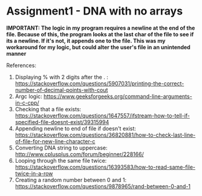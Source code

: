 # Assignment1 - DNA with no arrays
**IMPORTANT: The logic in my program requires a newline at the end of the file. Because of this, the program looks at the last char of the file to see if its a newline. If it's not, it appends one to the file. This was my workaround for my logic, but could alter the user's file in an unintended manner**

References:

  1. Displaying % with 2 digits after the . : https://stackoverflow.com/questions/5907031/printing-the-correct-number-of-decimal-points-with-cout
  2. Argc logic: https://www.geeksforgeeks.org/command-line-arguments-in-c-cpp/
  3. Checking that a file exists: https://stackoverflow.com/questions/1647557/ifstream-how-to-tell-if-specified-file-doesnt-exist/39315994
  4. Appending newline to end of file if doesn't exist: https://stackoverflow.com/questions/36820881/how-to-check-last-line-of-file-for-new-line-character-c
  5. Converting DNA string to uppercase: http://www.cplusplus.com/forum/beginner/228166/
  6. Looping through the same file twice: https://stackoverflow.com/questions/16393583/how-to-read-same-file-twice-in-a-row
  7. Creating a random number between 0 and 1: https://stackoverflow.com/questions/9878965/rand-between-0-and-1
